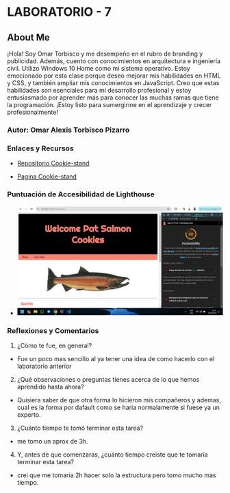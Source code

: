 # LABORATORIO - 7

## About Me

¡Hola! Soy Omar Torbisco y me desempeño en el rubro de branding y publicidad. Además, cuento con conocimientos en arquitectura e ingeniería civil. Utilizo Windows 10 Home como mi sistema operativo.
Estoy emocionado por esta clase porque deseo mejorar mis habilidades en HTML y CSS, y también ampliar mis conocimientos en JavaScript. Creo que estas habilidades son esenciales para mi desarrollo profesional y estoy entusiasmado por aprender más para conocer las muchas ramas que tiene la programación. ¡Estoy listo para sumergirme en el aprendizaje y crecer profesionalmente!

### Autor: Omar Alexis Torbisco Pizarro

### Enlaces y Recursos

* [Repositorio Cookie-stand](https://github.com/omartpiza/cookie-stand)

* [Pagina Cookie-stand](https://omartpiza.github.io/cookie-stand)

### Puntuación de Accesibilidad de Lighthouse

* ![Lighthouse](/img/lighthouse-08.jpg)

### Reflexiones y Comentarios

1. ¿Cómo te fue, en general?
- Fue un poco mas sencillo al ya tener una idea de como hacerlo con el laboratorio anterior
2. ¿Qué observaciones o preguntas tienes acerca de lo que hemos aprendido hasta ahora?
- Quisiera saber de que otra forma lo hicieron mis compañeros y ademas, cual es la forma por dafault como se haria normalamente si fuese ya un experto.
3. ¿Cuánto tiempo te tomó terminar esta tarea?
- me tomo un aprox de 3h.
4. Y, antes de que comenzaras, ¿cuánto tiempo creiste que te tomaría terminar esta tarea?
- crei que me tomaria 2h hacer solo la estructura pero tomo mucho mas tiempo.